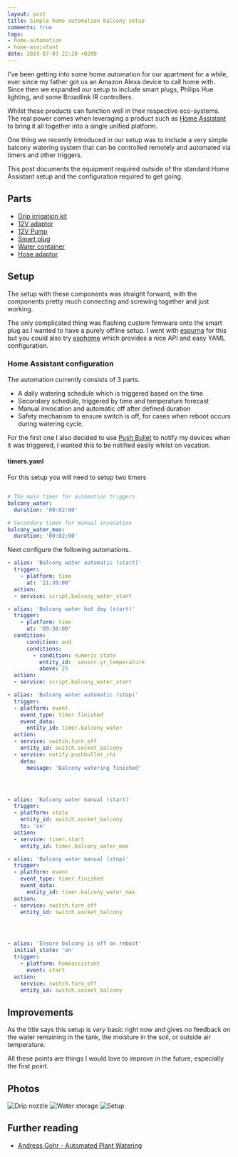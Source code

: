 ```yaml
---
layout: post
title: Simple home automation balcony setup
comments: true
tags:
- home-automation
- home-assistant
date: 2019-07-03 22:20 +0200
---
```

I've been getting into some home automation for our apartment for a while, ever since my father got us an Amazon Alexa device to call home with. Since then we expanded our setup to include smart plugs, Philips Hue lighting, and some Broadlink IR controllers. 

Whilst these products can function well in their respective eco-systems. The real power comes when leveraging a product such as [Home Assistant][0] to bring it all together into a single unified platform.

One thing we recently introduced in our setup was to include a very simple balcony watering system that can be controlled remotely and automated via timers and other triggers.

This post documents the equipment required outside of the standard Home Assistant setup and the configuration required to get going.

## Parts

- [Drip irrigation kit](https://affiliate.malachisoord.com/t/3e8d53b5-b834-4447-9953-22b3d3aa3baf)
- [12V adaptor](https://affiliate.malachisoord.com/t/38954035-52fd-4c9e-b7d6-7d7d4a3234a4)
- [12V Pump](https://affiliate.malachisoord.com/t/1fb92780-2e57-4122-b8fd-78d81fc70ca4)
- [Smart plug](https://affiliate.malachisoord.com/t/cb945e08-9e4f-40d2-8870-23ff9012cad0)
- [Water container](https://affiliate.malachisoord.com/t/96598d3c-4ee5-474f-b131-754474503a89)
- [Hose adaptor](https://affiliate.malachisoord.com/t/e31a5f87-940d-461b-8cc3-bf00d52ec309 )

## Setup

The setup with these components was straight forward, with the components pretty much connecting and screwing together and just working.

The only complicated thing was flashing custom firmware onto the smart plug as I wanted to have a purely offline setup. I went with [espurna][3] for this but you could also try [esphome][4] which provides a nice API and easy YAML configuration.

### Home Assistant configuration

The automation currently consists of 3 parts.

- A daily watering schedule which is triggered based on the time
- Secondary schedule, triggered by time and temperature forecast
- Manual invocation and automatic off after defined duration
- Safety mechanism to ensure switch is off, for cases when reboot occurs during watering cycle.

For the first one I also decided to use [Push Bullet][2] to notify my devices when it was triggered, I wanted this to be notified easily whilst on vacation.

#### timers.yaml

For this setup you will need to setup two timers


```yaml

# The main timer for automation triggers
balcony_water:
  duration: '00:02:00'

# Secondary timer for manual invocation
balcony_water_max:
  duration: '00:02:00'
```

Next configure the following automations.

```yaml
- alias: 'Balcony water automatic (start)'
  trigger:
    - platform: time
      at: '21:30:00'
  action:
  - service: script.balcony_water_start

- alias: 'Balcony water hot day (start)'
  trigger:
    - platform: time
      at: '09:30:00'
  condition:
      condition: and
      conditions:
        - condition: numeric_state
          entity_id:  sensor.yr_temperature
          above: 25
  action:
  - service: script.balcony_water_start

- alias: 'Balcony water automatic (stop)'
  trigger:
  - platform: event
    event_type: timer.finished
    event_data:
      entity_id: timer.balcony_water
  action:
  - service: switch.turn_off
    entity_id: switch.socket_balcony
  - service: notify.pushbullet_chi
    data:
      message: 'Balcony watering finished'




- alias: 'Balcony water manual (start)'
  trigger:
  - platform: state
    entity_id: switch.socket_balcony
    to: 'on'
  action:
  - service: timer.start
    entity_id: timer.balcony_water_max

- alias: 'Balcony water manual (stop)'
  trigger:
  - platform: event
    event_type: timer.finished
    event_data:
      entity_id: timer.balcony_water_max
  action:
  - service: switch.turn_off
    entity_id: switch.socket_balcony




- alias: 'Ensure balcony is off on reboot'
  initial_state: 'on'
  trigger:
    - platform: homeassistant
      event: start
  action:
    service: switch.turn_off
    entity_id: switch.socket_balcony
```

## Improvements

As the title says this setup is _very_ basic right now and gives no feedback on the water remaining in the tank, the moisture in the soil, or outside air temperature.

All these points are things I would love to improve in the future, especially the first point.

## Photos

![Drip nozzle](/assets/img/posts/ha-balcony-1.jpg)
![Water storage](/assets/img/posts/ha-balcony-2.jpg)
![Setup](/assets/img/posts/ha-balcony-3.jpg)

## Further reading

- [Andreas Gohr - Automated Plant Watering][1]

[0]: https://www.home-assistant.io/
[1]: https://www.splitbrain.org/blog/2017-06/10-automated_plant_watering
[2]: https://www.pushbullet.com/
[3]: https://github.com/xoseperez/espurna
[4]: https://esphome.io/
